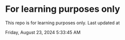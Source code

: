 # For learning purposes only
This repo is for learning purposes only.
Last updated at

Friday, August 23, 2024 5:33:45 AM

